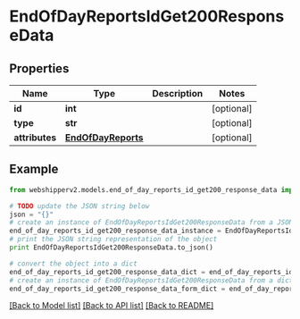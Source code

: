 # EndOfDayReportsIdGet200ResponseData


## Properties
Name | Type | Description | Notes
------------ | ------------- | ------------- | -------------
**id** | **int** |  | [optional] 
**type** | **str** |  | [optional] 
**attributes** | [**EndOfDayReports**](EndOfDayReports.md) |  | [optional] 

## Example

```python
from webshipperv2.models.end_of_day_reports_id_get200_response_data import EndOfDayReportsIdGet200ResponseData

# TODO update the JSON string below
json = "{}"
# create an instance of EndOfDayReportsIdGet200ResponseData from a JSON string
end_of_day_reports_id_get200_response_data_instance = EndOfDayReportsIdGet200ResponseData.from_json(json)
# print the JSON string representation of the object
print EndOfDayReportsIdGet200ResponseData.to_json()

# convert the object into a dict
end_of_day_reports_id_get200_response_data_dict = end_of_day_reports_id_get200_response_data_instance.to_dict()
# create an instance of EndOfDayReportsIdGet200ResponseData from a dict
end_of_day_reports_id_get200_response_data_form_dict = end_of_day_reports_id_get200_response_data.from_dict(end_of_day_reports_id_get200_response_data_dict)
```
[[Back to Model list]](../README.md#documentation-for-models) [[Back to API list]](../README.md#documentation-for-api-endpoints) [[Back to README]](../README.md)


